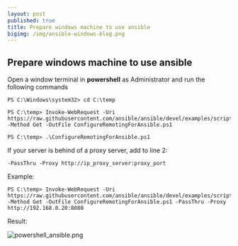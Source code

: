 ```yaml
---
layout: post
published: true
title: Prepare windows machine to use ansible
bigimg: /img/ansible-windows-blog.png
---
```

## Prepare windows machine to use ansible

Open a window terminal in **powershell** as Administrator and run the following commands

```
PS C:\Windows\system32> cd C:\temp

PS C:\temp> Invoke-WebRequest -Uri https://raw.githubusercontent.com/ansible/ansible/devel/examples/scripts/ConfigureRemotingForAnsible.ps1 -Method Get -OutFile ConfigureRemotingForAnsible.ps1

PS C:\temp> .\ConfigureRemotingForAnsible.ps1
```

If your server is behind of a proxy server, add to line 2:
```
-PassThru -Proxy http://ip_proxy_server:proxy_port
```

Example:
```
PS C:\temp> Invoke-WebRequest -Uri https://raw.githubusercontent.com/ansible/ansible/devel/examples/scripts/ConfigureRemotingForAnsible.ps1 -Method Get -OutFile ConfigureRemotingForAnsible.ps1 -PassThru -Proxy http://192.168.0.20:8080
```
Result:

![powershell_ansible.png]({{site.baseurl}}/img/powershell_ansible.png)
